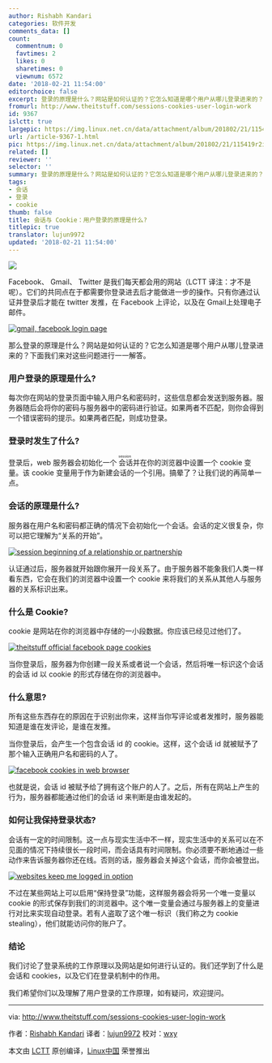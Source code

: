 ```yaml
---
author: Rishabh Kandari
categories: 软件开发
comments_data: []
count:
  commentnum: 0
  favtimes: 2
  likes: 0
  sharetimes: 0
  viewnum: 6572
date: '2018-02-21 11:54:00'
editorchoice: false
excerpt: 登录的原理是什么？网站是如何认证的？它怎么知道是哪个用户从哪儿登录进来的？下面我们来对这些问题进行一一解答。
fromurl: http://www.theitstuff.com/sessions-cookies-user-login-work
id: 9367
islctt: true
largepic: https://img.linux.net.cn/data/attachment/album/201802/21/115419r2ix9xosmaqminbx.jpg
url: /article-9367-1.html
pic: https://img.linux.net.cn/data/attachment/album/201802/21/115419r2ix9xosmaqminbx.jpg.thumb.jpg
related: []
reviewer: ''
selector: ''
summary: 登录的原理是什么？网站是如何认证的？它怎么知道是哪个用户从哪儿登录进来的？下面我们来对这些问题进行一一解答。
tags:
- 会话
- 登录
- cookie
thumb: false
title: 会话与 Cookie：用户登录的原理是什么?
titlepic: true
translator: lujun9972
updated: '2018-02-21 11:54:00'
---
```


![](/data/attachment/album/201802/21/115419r2ix9xosmaqminbx.jpg)


Facebook、 Gmail、 Twitter 是我们每天都会用的网站（LCTT 译注：才不是呢）。它们的共同点在于都需要你登录进去后才能做进一步的操作。只有你通过认证并登录后才能在 twitter 发推，在 Facebook 上评论，以及在 Gmail上处理电子邮件。


[![gmail, facebook login page](/data/attachment/album/201802/21/115432ezu3wuucuuupsdt3.jpg)](http://www.theitstuff.com/wp-content/uploads/2017/10/Untitled-design-1.jpg)


那么登录的原理是什么？网站是如何认证的？它怎么知道是哪个用户从哪儿登录进来的？下面我们来对这些问题进行一一解答。


### 用户登录的原理是什么?


每次你在网站的登录页面中输入用户名和密码时，这些信息都会发送到服务器。服务器随后会将你的密码与服务器中的密码进行验证。如果两者不匹配，则你会得到一个错误密码的提示。如果两者匹配，则成功登录。


### 登录时发生了什么?


登录后，web 服务器会初始化一个<ruby> 会话 <rt>  session </rt></ruby>并在你的浏览器中设置一个 cookie 变量。该 cookie 变量用于作为新建会话的一个引用。搞晕了？让我们说的再简单一点。


### 会话的原理是什么?


服务器在用户名和密码都正确的情况下会初始化一个会话。会话的定义很复杂，你可以把它理解为“关系的开始”。


[![session beginning of a relationship or partnership](/data/attachment/album/201802/21/115432xboligovi3ylyrlg.png)](http://www.theitstuff.com/wp-content/uploads/2017/10/pasted-image-0-9.png)


认证通过后，服务器就开始跟你展开一段关系了。由于服务器不能象我们人类一样看东西，它会在我们的浏览器中设置一个 cookie 来将我们的关系从其他人与服务器的关系标识出来。


### 什么是 Cookie?


cookie 是网站在你的浏览器中存储的一小段数据。你应该已经见过他们了。


[![theitstuff official facebook page cookies](/data/attachment/album/201802/21/115433rxip79d1957z0bk1.png)](http://www.theitstuff.com/wp-content/uploads/2017/10/pasted-image-0-1-4.png)


当你登录后，服务器为你创建一段关系或者说一个会话，然后将唯一标识这个会话的会话 id 以 cookie 的形式存储在你的浏览器中。


### 什么意思?


所有这些东西存在的原因在于识别出你来，这样当你写评论或者发推时，服务器能知道是谁在发评论，是谁在发推。


当你登录后，会产生一个包含会话 id 的 cookie。这样，这个会话 id 就被赋予了那个输入正确用户名和密码的人了。


[![facebook cookies in web browser](/data/attachment/album/201802/21/115433jpxxfhxlz02fbcrv.png)](http://www.theitstuff.com/wp-content/uploads/2017/10/pasted-image-0-2-3-e1508926255472.png)


也就是说，会话 id 被赋予给了拥有这个账户的人了。之后，所有在网站上产生的行为，服务器都能通过他们的会话 id 来判断是由谁发起的。


### 如何让我保持登录状态?


会话有一定的时间限制。这一点与现实生活中不一样，现实生活中的关系可以在不见面的情况下持续很长一段时间，而会话具有时间限制。你必须要不断地通过一些动作来告诉服务器你还在线。否则的话，服务器会关掉这个会话，而你会被登出。


[![websites keep me logged in option](/data/attachment/album/201802/21/115434bwn14z1wudgptrgo.png)](http://www.theitstuff.com/wp-content/uploads/2017/10/pasted-image-0-3-3-e1508926314117.png)


不过在某些网站上可以启用“保持登录”功能，这样服务器会将另一个唯一变量以 cookie 的形式保存到我们的浏览器中。这个唯一变量会通过与服务器上的变量进行对比来实现自动登录。若有人盗取了这个唯一标识（我们称之为 cookie stealing），他们就能访问你的账户了。


### 结论


我们讨论了登录系统的工作原理以及网站是如何进行认证的。我们还学到了什么是会话和 cookies，以及它们在登录机制中的作用。


我们希望你们以及理解了用户登录的工作原理，如有疑问，欢迎提问。




---


via: <http://www.theitstuff.com/sessions-cookies-user-login-work>


作者：[Rishabh Kandari](http://www.theitstuff.com/author/reevkandari) 译者：[lujun9972](https://github.com/lujun9972) 校对：[wxy](https://github.com/wxy)


本文由 [LCTT](https://github.com/LCTT/TranslateProject) 原创编译，[Linux中国](https://linux.cn/) 荣誉推出
